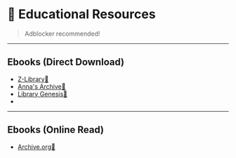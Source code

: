 # 📖 Educational Resources

> Adblocker recommended!

---

## Ebooks (Direct Download)


- [Z-Library🐐](https://singlelogin.re/)
- [Anna's Archive🐐](https://annas-archive.org/)
- [Library Genesis🐐](https://libgen.is)
- 

---
## Ebooks (Online Read)

- [Archive.org🐐](https://archive.org/details/texts)